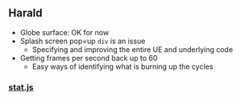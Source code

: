 

## Harald

* Globe surface: OK for now
* Splash screen pop=up ```div``` is an issue
	* Specifying and improving the entire UE and underlying code
* Getting frames per second back up to 60
	* Easy ways of identifying what is burning up the cycles


### <a href="javascript:(function(){var script=document.createElement('script');script.onload=function(){var stats=new Stats();document.body.appendChild(stats.dom);requestAnimationFrame(function loop(){stats.update();requestAnimationFrame(loop)});};script.src='https://raw.githack.com/mrdoob/stats.js/master/build/stats.min.js';document.head.appendChild(script);})()" >stat.js</a>

